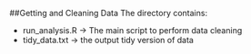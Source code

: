 ##Getting and Cleaning Data
The directory contains:
* run_analysis.R -> The main script to perform data cleaning
* tidy_data.txt -> the output tidy version of data




